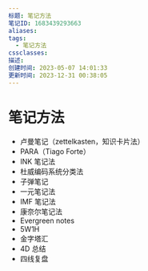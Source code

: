 ```yaml
---
标题: 笔记方法
笔记ID: 1683439293663
aliases: 
tags:
  - 笔记方法
cssclasses: 
描述: 
创建时间: 2023-05-07 14:01:33
更新时间: 2023-12-31 00:38:05
---
```


# 笔记方法

- 卢曼笔记（zettelkasten，知识卡片法）
- PARA（Tiago Forte）
- INK 笔记法
- 杜威编码系统分类法
- 子弹笔记
- 一元笔记法
- IMF 笔记法
- 康奈尔笔记法
- Evergreen notes
- 5W1H
- 金字塔汇
- 4D 总结
- 四线复盘
